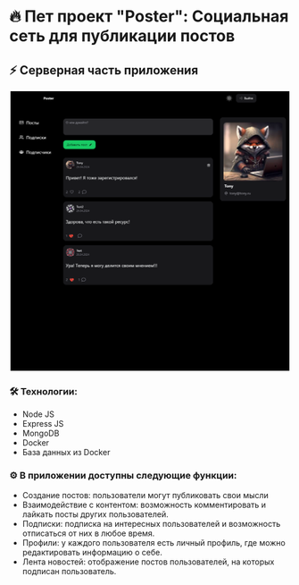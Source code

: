 # 🔥 Пет проект "Poster": Социальная сеть для публикации постов

## ⚡ Серверная часть приложения

<div align="center">
  <img height="500" width="500" src="meta/poster-image.png" />
</div>

### 🛠 Технологии:

- Node JS
- Express JS
- MongoDB
- Docker
- База данных из Docker

### ⚙️ В приложении доступны следующие функции:

- Создание постов: пользователи могут публиковать свои мысли
- Взаимодействие с контентом: возможность комментировать и лайкать посты других пользователей.
- Подписки: подписка на интересных пользователей и возможность отписаться от них в любое время.
- Профили: у каждого пользователя есть личный профиль, где можно редактировать информацию о себе.
- Лента новостей: отображение постов пользователей, на которых подписан пользователь.
